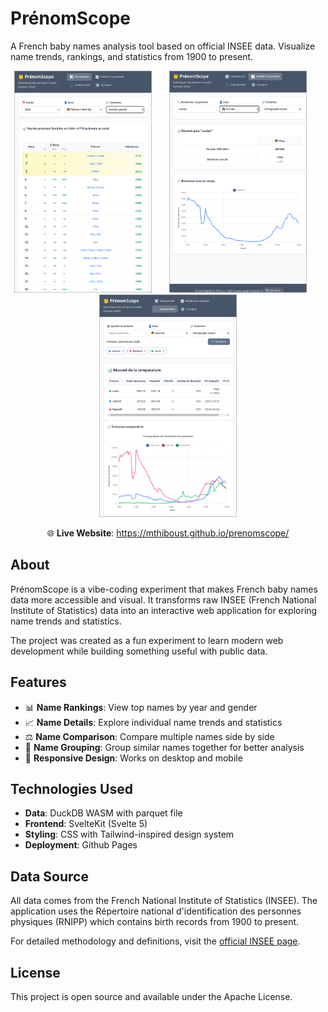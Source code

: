 # PrénomScope

A French baby names analysis tool based on official INSEE data. Visualize name trends, rankings, and statistics from 1900 to present.

<p align="center">
  <img src="ranking.png" alt="Name Rankings" width="220" />
  &nbsp;&nbsp;&nbsp;&nbsp;&nbsp;
  <img src="details.png" alt="Name Details" width="220" />
  &nbsp;&nbsp;&nbsp;&nbsp;&nbsp;
  <img src="comparison.png" alt="Name Comparison" width="220" />
</p>

<p align="center">
🌐 <strong>Live Website</strong>: <a href="https://mthiboust.github.io/prenomscope/">https://mthiboust.github.io/prenomscope/</a>
</p>

## About

PrénomScope is a vibe-coding experiment that makes French baby names data more accessible and visual. It transforms raw INSEE (French National Institute of Statistics) data into an interactive web application for exploring name trends and statistics.

The project was created as a fun experiment to learn modern web development while building something useful with public data.

## Features

- 📊 **Name Rankings**: View top names by year and gender
- 📈 **Name Details**: Explore individual name trends and statistics
- ⚖️ **Name Comparison**: Compare multiple names side by side
- 🔗 **Name Grouping**: Group similar names together for better analysis
- 📱 **Responsive Design**: Works on desktop and mobile



## Technologies Used

- **Data**: DuckDB WASM with parquet file
- **Frontend**: SvelteKit (Svelte 5)
- **Styling**: CSS with Tailwind-inspired design system
- **Deployment**: Github Pages

## Data Source

All data comes from the French National Institute of Statistics (INSEE). The application uses the Répertoire national d'identification des personnes physiques (RNIPP) which contains birth records from 1900 to present.

For detailed methodology and definitions, visit the [official INSEE page](https://www.insee.fr/fr/statistiques/8595130?sommaire=8595113).

## License

This project is open source and available under the Apache License.